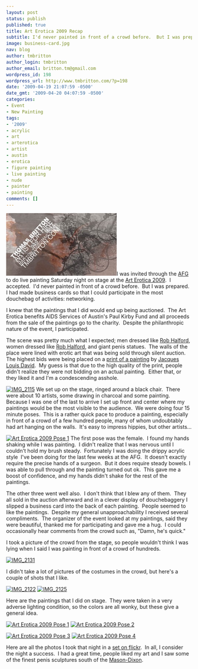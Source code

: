 ```yaml
---
layout: post
status: publish
published: true
title: Art Erotica 2009 Recap
subtitle: I'd never painted in front of a crowd before.  But I was prepared.
image: business-card.jpg
nav: blog
author: tmbritton
author_login: tmbritton
author_email: britton.tm@gmail.com
wordpress_id: 198
wordpress_url: http://www.tmbritton.com/?p=198
date: '2009-04-19 21:07:59 -0500'
date_gmt: '2009-04-20 04:07:59 -0500'
categories:
- Event
- New Painting
tags:
- '2009'
- acrylic
- art
- arterotica
- artist
- austin
- erotica
- figure painting
- live painting
- nude
- painter
- painting
comments: []
---
```

<p><a href="/assets/img/2009/04/card1.jpg"><img class="float-right" title="card1" src="/assets/img/2009/04/card1-300x170.jpg" alt="" width="300" height="170" /></a>I was invited through the <a href="http://austinfigurative.com/">AFG</a> to do live painting Saturday night on stage at the <a href="http://www.facebook.com/event.php?eid=71838178134&amp;ref=nf">Art Erotica 2009</a>.  I accepted.  I'd never painted in front of a crowd before.  But I was prepared.  I had made business cards so that I could participate in the most douchebag of activities: networking.</p>
<p>I knew that the paintings that I did would end up being auctioned.  The Art Erotica benefits AIDS Services of Austin's Paul Kirby Fund and all proceeds from the sale of the paintings go to the charity.  Despite the philanthropic nature of the event, I participated.</p>
<p>The scene was pretty much what I expected; men dressed like <a href="http://en.wikipedia.org/wiki/Rob_Halford">Rob Halford</a>, women dressed like <a href="http://en.wikipedia.org/wiki/Rob_Halford">Rob Halford</a>, and giant penis statues.  The walls of the place were lined with erotic art that was being sold through silent auction.  The highest bids were being placed on a <a href="http://www.artrenewal.org/asp/database/image.asp?id=14827">print of a painting</a> by <a href="http://en.wikipedia.org/wiki/Jacques_Louis_David">Jacques Louis David</a>.  My guess is that due to the high quality of the print, people didn't realize they were not bidding on an actual painting.  Either that, or they liked it and I'm a condescending asshole.</p>
<p><a class="tt-flickr tt-flickr-Small" title="IMG_2115" href="http://www.tmbritton.com/art/photo/3454404591/img_2115.html"><img class="float-right" src="http://farm4.static.flickr.com/3574/3454404591_4c301b2a7b_m.jpg" alt="IMG_2115" width="240" height="180" /></a> We set up on the stage, ringed around a black chair.  There were about 10 artists, some drawing in charcoal and some painting.  Because I was one of the last to arrive I set up front and center where my paintings would be the most visible to the audience.  We were doing four 15 minute poses.  This is a rather quick pace to produce a painting, especially in front of a crowd of a few hundred people, many of whom undoubtably had art hanging on the walls.  It's easy to impress hippies, but other artists...</p>
<p><a class="tt-flickr tt-flickr-Small" title="Art Erotica 2009 Pose 1" href="http://www.tmbritton.com/art/photo/3454393125/art-erotica-2009-pose-1.html"><img class="float-right" src="http://farm4.static.flickr.com/3383/3454393125_d229eb8163_m.jpg" alt="Art Erotica 2009 Pose 1" width="179" height="240" /></a> The first pose was the female.  I found my hands shaking while I was painting.  I didn't realize that I was nervous until I couldn't hold my brush steady.  Fortunately I was doing the drippy acrylic style  I've been doing for the last few weeks at the AFG.  It doesn't exactly require the precise hands of a surgeon.  But it does require steady bowels. I was able to pull through and the painting turned out ok.  This gave me a boost of confidence, and my hands didn't shake for the rest of the paintings.</p>
<p>The other three went well also.  I don't think that I blew any of them.  They all sold in the auction afterward and in a clever display of douchebaggery I slipped a business card into the back of each painting.  People seemed to like the paintings.  Despite my general unapproachability I received several compliments.  The organizer of the event looked at my paintings, said they were beautiful, thanked me for participating and gave me a hug.  I could occasionally hear comments from the crowd such as, "Damn, he's quick."</p>
<p>I took a picture of the crowd from the stage, so people wouldn't think I was lying when I said I was painting in front of a crowd of hundreds.</p>
<p><a class="tt-flickr tt-flickr-Medium" title="IMG_2131" href="http://www.tmbritton.com/art/photo/3455225214/img_2131.html"><img class="alignnone" src="http://farm4.static.flickr.com/3307/3455225214_e9f7ca61dd.jpg" alt="IMG_2131" width="500" height="375" /></a></p>
<p>I didn't take a lot of pictures of the costumes in the crowd, but here's a couple of shots that I like.</p>
<p><a class="tt-flickr tt-flickr-Small" title="IMG_2122" href="http://www.tmbritton.com/art/photo/3454407609/img_2122.html"><img class="alignnone" src="http://farm4.static.flickr.com/3352/3454407609_41b06c5599_m.jpg" alt="IMG_2122" width="240" height="180" /></a> <a class="tt-flickr tt-flickr-Small" title="IMG_2125" href="http://www.tmbritton.com/art/photo/3455223138/img_2125.html"><img class="alignnone" src="http://farm4.static.flickr.com/3562/3455223138_9734eff2dc_m.jpg" alt="IMG_2125" width="240" height="180" /></a></p>
<p>Here are the paintings that I did on stage.  They were taken in a very adverse lighting condition, so the colors are all wonky, but these give a general idea.</p>
<p><a class="tt-flickr tt-flickr-Small" title="Art Erotica 2009 Pose 1" href="http://www.tmbritton.com/art/photo/3454393125/art-erotica-2009-pose-1.html"><img class="alignnone" src="http://farm4.static.flickr.com/3383/3454393125_d229eb8163_m.jpg" alt="Art Erotica 2009 Pose 1" width="179" height="240" /></a> <a class="tt-flickr tt-flickr-Small" title="Art Erotica 2009 Pose 2" href="http://www.tmbritton.com/art/photo/3454393549/art-erotica-2009-pose-2.html"><img class="alignnone" src="http://farm4.static.flickr.com/3329/3454393549_f61e17242f_m.jpg" alt="Art Erotica 2009 Pose 2" width="181" height="240" /></a></p>
<p><a class="tt-flickr tt-flickr-Small" title="Art Erotica 2009 Pose 3" href="http://www.tmbritton.com/art/photo/3454393249/art-erotica-2009-pose-3.html"><img class="alignnone" src="http://farm4.static.flickr.com/3655/3454393249_1a3921478c_m.jpg" alt="Art Erotica 2009 Pose 3" width="189" height="240" /></a> <a class="tt-flickr tt-flickr-Small" title="Art Erotica 2009 Pose 4" href="http://www.tmbritton.com/art/photo/3454393343/art-erotica-2009-pose-4.html"><img class="alignnone" src="http://farm4.static.flickr.com/3643/3454393343_b6c3369d14_m.jpg" alt="Art Erotica 2009 Pose 4" width="178" height="240" /></a></p>
<p>Here are all the photos I took that night in a <a href="http://www.flickr.com/photos/tmbritton/sets/72157616941317315/">set on flickr</a>.  In all, I consider the night a success.  I had a great time, people liked my art and I saw some of the finest penis sculptures south of the <a href="http://en.wikipedia.org/wiki/Mason-Dixon_line">Mason-Dixon</a>.</p>
